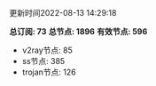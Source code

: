 更新时间2022-08-13 14:29:18

**总订阅: 73**
**总节点: 1896**
**有效节点: 596**
- v2ray节点: 85
- ss节点: 385
- trojan节点: 126
